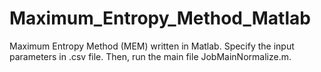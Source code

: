 # Maximum_Entropy_Method_Matlab
Maximum Entropy Method (MEM) written in Matlab.  Specify the input parameters in .csv file.  Then, run the main file JobMainNormalize.m.  
